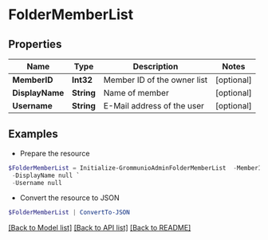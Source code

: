 # FolderMemberList
## Properties

Name | Type | Description | Notes
------------ | ------------- | ------------- | -------------
**MemberID** | **Int32** | Member ID of the owner list | [optional] 
**DisplayName** | **String** | Name of member | [optional] 
**Username** | **String** | E-Mail address of the user | [optional] 

## Examples

- Prepare the resource
```powershell
$FolderMemberList = Initialize-GrommunioAdminFolderMemberList  -MemberID null `
 -DisplayName null `
 -Username null
```

- Convert the resource to JSON
```powershell
$FolderMemberList | ConvertTo-JSON
```

[[Back to Model list]](../README.md#documentation-for-models) [[Back to API list]](../README.md#documentation-for-api-endpoints) [[Back to README]](../README.md)

